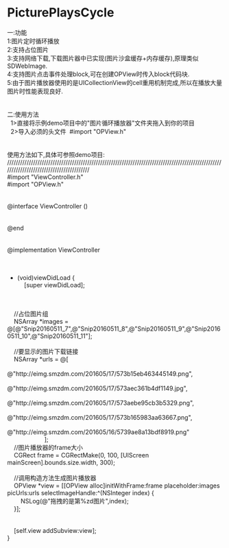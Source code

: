 # PicturePlaysCycle<br />
一:功能<br />
1:图片定时循环播放<br />
2:支持占位图片<br />
3:支持网络下载,下载图片器中已实现(图片沙盒缓存+内存缓存),原理类似SDWebImage.<br />
4:支持图片点击事件处理block,可在创建OPView时传入block代码块.<br />
5:由于图片播放器使用的是UICollectionView的cell重用机制完成,所以在播放大量图片时性能表现良好.<br />
<br />
<br />
二:使用方法<br />
&nbsp; 1&gt;直接将示例demo项目中的&quot;图片循环播放器&quot;文件夹拖入到你的项目<br />
&nbsp; 2&gt;导入必须的头文件 &nbsp;#import &quot;OPView.h&quot;<br />
<br />
<br />
使用方法如下,具体可参照demo项目:<br />
/////////////////////////////////////////////////////////////////////////////////////////////////////////////////////////////////////////<br />
#import &quot;ViewController.h&quot;<br />
#import &quot;OPView.h&quot;<br />
<br />
<br />
@interface ViewController ()<br />
<br />
<br />
@end<br />
<br />
<br />
@implementation ViewController<br />
<br />
<br />
- (void)viewDidLoad {<br />
&nbsp; &nbsp; [super viewDidLoad];<br />
<br />
<br />
&nbsp; &nbsp; //占位图片组<br />
&nbsp; &nbsp; NSArray *images = @[@&quot;Snip20160511_7&quot;,@&quot;Snip20160511_8&quot;,@&quot;Snip20160511_9&quot;,@&quot;Snip20160511_10&quot;,@&quot;Snip20160511_11&quot;];<br />
&nbsp; &nbsp;&nbsp;<br />
&nbsp; &nbsp; //要显示的图片下载链接<br />
&nbsp; &nbsp; NSArray *urls = @[<br />
&nbsp; &nbsp; &nbsp; &nbsp; &nbsp; &nbsp; &nbsp; &nbsp; &nbsp; &nbsp; &nbsp; @&quot;http://eimg.smzdm.com/201605/17/573b15eb463445149.png&quot;,<br />
&nbsp; &nbsp; &nbsp; &nbsp; &nbsp; &nbsp; &nbsp; &nbsp; &nbsp; &nbsp; &nbsp; @&quot;http://eimg.smzdm.com/201605/17/573aec361b4df1149.jpg&quot;,<br />
&nbsp; &nbsp; &nbsp; &nbsp; &nbsp; &nbsp; &nbsp; &nbsp; &nbsp; &nbsp; &nbsp; @&quot;http://eimg.smzdm.com/201605/17/573aebe95cb3b5329.png&quot;,<br />
&nbsp; &nbsp; &nbsp; &nbsp; &nbsp; &nbsp; &nbsp; &nbsp; &nbsp; &nbsp; &nbsp; @&quot;http://eimg.smzdm.com/201605/17/573b165983aa63667.png&quot;,<br />
&nbsp; &nbsp; &nbsp; &nbsp; &nbsp; &nbsp; &nbsp; &nbsp; &nbsp; &nbsp; &nbsp; @&quot;http://eimg.smzdm.com/201605/16/5739ae8a13bdf8919.png&quot;<br />
&nbsp; &nbsp; &nbsp; &nbsp; &nbsp; &nbsp; &nbsp; &nbsp; &nbsp; &nbsp; &nbsp; ];<br />
&nbsp; &nbsp; //图片播放器的frame大小<br />
&nbsp; &nbsp; CGRect frame = CGRectMake(0, 100, [UIScreen mainScreen].bounds.size.width, 300);<br />
&nbsp; &nbsp;&nbsp;<br />
&nbsp; &nbsp; //调用构造方法生成图片播放器<br />
&nbsp; &nbsp; OPView *view = [[OPView alloc]initWithFrame:frame placeholder:images picUrls:urls selectImageHandle:^(NSInteger index) {<br />
&nbsp; &nbsp; &nbsp; &nbsp; NSLog(@&quot;拖拽的是第%zd图片&quot;,index);<br />
&nbsp; &nbsp; }];<br />
<br />
<br />
&nbsp; &nbsp; [self.view addSubview:view];<br />
}
